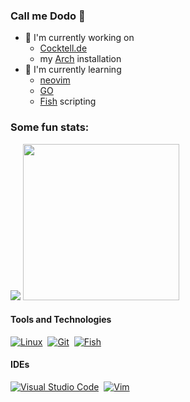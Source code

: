 ### Call me Dodo 🦤

- 🔧 I'm currently working on
   - [Cocktell.de](https://github.com/Blacktea1501/Cocktell.de)
   - my [Arch](https://archlinux.org/) installation
- 📖 I'm currently learning
   - [neovim](https://neovim.io/)
   - [GO](https://go.dev/)
   - [Fish](https://fishshell.com/docs/current/) scripting

### Some fun stats:
  <p align=left>
  <img src="https://github-readme-stats-dodo.vercel.app/api/top-langs/?username=DonatienLeray&count_private=true&show_icons=true&theme=github_dark&langs_count=10&text_color=B2B2B2&border_radius=30&layout=compact&hide_title=true&size_weight=0.6&count_weight=0.4">
  <img src="https://github-readme-stats-dodo.vercel.app/api?username=DonatienLeray&amp;show_icons=true&amp;theme=github_dark&amp;border_radius=30&amp;hide_rank=true" width="250vh">
</p>

<!---
Badges from: https://github.com/Ileriayo/markdown-badges
how to  make : https://javascript.plainenglish.io/how-to-make-custom-language-badges-for-your-profile-using-shields-io-d2aeaf016b6b?gi=c4af13295566
;--->
#### Tools and Technologies
<!---[![Arch](https://img.shields.io/badge/Arch_Linux-1793D1?style=plastic&logo=arch-linux&logoColor=white)](https://archlinux.org/)&nbsp;--->
[![Linux](https://img.shields.io/badge/Linux%20-FCC624?style=flat&logo=LINUX&logoColor=black)](https://www.linux.org/)&nbsp;
[![Git](https://img.shields.io/badge/GIT-E44C30?style=platic&logo=git&logoColor=white)](https://git-scm.com/)&nbsp;
[![Fish](https://img.shields.io/badge/Fish%20shell-4EAA25?style=platic&logo=powershell&logoColor=white)](https://fishshell.com/docs/current/)&nbsp;

#### IDEs

[![Visual Studio Code](https://img.shields.io/badge/Visual%20Studio%20Code-0078d7.svg?style=platic&logo=visual-studio-code&logoColor=white)](https://code.visualstudio.com/)&nbsp;
[![Vim](https://img.shields.io/badge/NeoVim-%2357A143.svg?&style=platic&logo=neovim&logoColor=white)](https://neovim.io/)&nbsp;
